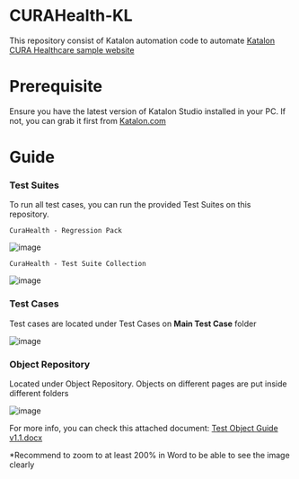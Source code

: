 # CURAHealth-KL
This repository consist of Katalon automation code to automate [Katalon CURA Healthcare sample website](https://katalon-demo-cura.herokuapp.com/)
# Prerequisite
Ensure you have the latest version of Katalon Studio installed in your PC. If not, you can grab it first from [Katalon.com](https://katalon.com/)
# Guide

### Test Suites
To run all test cases, you can run the provided Test Suites on this repository.

`CuraHealth - Regression Pack`

![image](https://github.com/ctheo94/CURAHealth-KL/assets/31802223/ff3773b0-9997-4cbd-8eac-d5b166464bc3)

`CuraHealth - Test Suite Collection`

![image](https://github.com/ctheo94/CURAHealth-KL/assets/31802223/57694fe3-34d4-4607-8d2f-f7241e289921)

### Test Cases

Test cases are located under Test Cases on **Main Test Case** folder

![image](https://github.com/ctheo94/CURAHealth-KL/assets/31802223/994b330a-32f2-47fe-bdca-ed3a89ee857c)

### Object Repository

Located under Object Repository. Objects on different pages are put inside different folders

![image](https://github.com/ctheo94/CURAHealth-KL/assets/31802223/2ed1d6b9-6e39-44be-b624-e60bf14f58e3)

For more info, you can check this attached document: [Test Object Guide v1.1.docx](https://github.com/ctheo94/CURAHealth-KL/files/13336288/Test.Object.Guide.v1.1.docx)

*Recommend to zoom to at least 200% in Word to be able to see the image clearly
